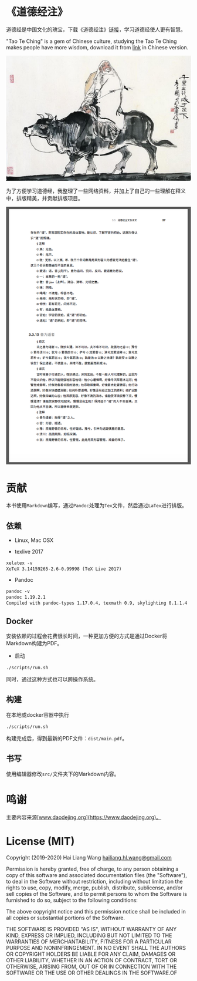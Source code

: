 # 《道德经注》


道德经是中国文化的瑰宝，下载《道德经注》[链接](https://github.com/Samurais/book-of-tao/raw/master/docs/道德经.pdf)，学习道德经使人更有智慧。

"Tao Te Ching" is a gem of Chinese culture, studying the Tao Te Ching makes people have more wisdom, download it from [link](https://github.com/Samurais/book-of-tao/raw/master/docs/道德经.pdf) in Chinese version.

<img src="./docs/laozi.jpeg" class="center" width="600">


为了方便学习道德经，我整理了一些网络资料，并加上了自己的一些理解在释义中，排版精美，并贡献排版项目。

<img src="./docs/sample.png" class="center" width="600">

# 贡献

本书使用`Markdown`编写，通过`Pandoc`处理为`Tex`文件，然后通过`LaTex`进行排版。

## 依赖

* Linux, Mac OSX

* texlive 2017

```
xelatex -v
XeTeX 3.14159265-2.6-0.99998 (TeX Live 2017)
```

* Pandoc

```
pandoc -v
pandoc 1.19.2.1
Compiled with pandoc-types 1.17.0.4, texmath 0.9, skylighting 0.1.1.4
```

## Docker

安装依赖的过程会花费很长时间，一种更加方便的方式是通过Docker将Markdown构建为PDF。

* 启动

```
./scripts/run.sh
```

同时，通过这种方式也可以跨操作系统。

## 构建

在本地或docker容器中执行

```
./scripts/run.sh
```

构建完成后，得到最新的PDF文件：`dist/main.pdf`。


## 书写

使用编辑器修改`src/`文件夹下的Markdown内容。

# 鸣谢

主要内容来源[www.daodejing.org](https://www.daodejing.org)。


# License (MIT)

Copyright (2019-2020) Hai Liang Wang <hailiang.hl.wang@gmail.com> 

Permission is hereby granted, free of charge, to any person obtaining a copy of this software and associated documentation files (the "Software"), to deal in the Software without restriction, including without limitation the rights to use, copy, modify, merge, publish, distribute, sublicense, and/or sell copies of the Software, and to permit persons to whom the Software is furnished to do so, subject to the following conditions:

The above copyright notice and this permission notice shall be included in all copies or substantial portions of the Software.

THE SOFTWARE IS PROVIDED "AS IS", WITHOUT WARRANTY OF ANY KIND, EXPRESS OR IMPLIED, INCLUDING BUT NOT LIMITED TO THE WARRANTIES OF MERCHANTABILITY, FITNESS FOR A PARTICULAR PURPOSE AND NONINFRINGEMENT. IN NO EVENT SHALL THE AUTHORS OR COPYRIGHT HOLDERS BE LIABLE FOR ANY CLAIM, DAMAGES OR OTHER LIABILITY, WHETHER IN AN ACTION OF CONTRACT, TORT OR OTHERWISE, ARISING FROM, OUT OF OR IN CONNECTION WITH THE SOFTWARE OR THE USE OR OTHER DEALINGS IN THE SOFTWARE.OF


